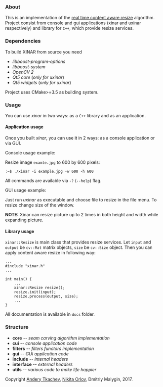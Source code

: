 ### About
This is an implementation of the 
[real time content aware resize](https://link.springer.com/article/10.1007/s11432-009-0041-9)
algorithm.
Project consist from console and gui applications (xinar and uxinar
respectively) and library for ```C++```, which provide resize services.

### Dependencies

To build XINAR from source you need
* *libboost-program-options*
* *libboost-system*
* *OpenCV 2*
* *Qt5 core* (*only for uxinar*)
* *Qt5 widgets* (*only for uxinar*)

Project uses CMake>=3.5 as building system.


### Usage


You can use *xinar* in two ways: as a ```C++``` library and as an application.


#### Application usage
Once you built *xinar*, you can use it in 2 ways: as a console application or
via GUI.

Console usage example:

Resize image ```examle.jpg``` to 600 by 600 pixels:

```
:~$ ./xinar -i example.jpg -w 600 -h 600
```
All commands are available via ``` -? ``` (```--help```) flag.


GUI usage example:

Just run *uxinar* as executable and choose file to resize in the file menu. 
To resize change size of the window.

**NOTE:** Xinar can resize picture up to 2 times in both height and width 
while expanding picture.

#### Library usage

```xinar::Resize``` is main class that provides resize services.
Let ```input``` and ```output``` be ```cv::Mat``` matrix objects,
 ```size``` be ```cv::Size``` object.
Then you can apply content aware resize in following way: 

```
...
#include "xinar.h"
...

int main() {
    ...
    xinar::Resize resize();
    resize.init(input);
    resize.process(output, size);
    ...
}

```

All documentation is available in ```docs``` folder.

### Structure

* **core** -- *seam carving algorithm implementation*
* **cui** -- *console application code*
* **filters** -- *filters functors implementation*
* **gui** -- *GUI application code*
* **include** -- *internal headers*
* **interface** -- *external headers*
* **utils** -- *various code to make life happier*

Copyright [Andery Tkachev](https://github.com/Andrey-Tkachev), 
[Nikita Orlov](https://github.com/acerikfy), Dmitriy Malygin, 2017.

